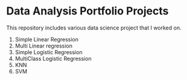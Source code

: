 # Data Analysis Portfolio Projects
This repository includes various data science project that I worked on.
1. Simple Linear Regression
2. Multi Linear regression
3. Simple Logistic Regression
4. MultiClass Logistic Regression
5. KNN
6. SVM

